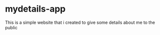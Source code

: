 # mydetails-app
This is a simple website that i created to give some details about me to the public
